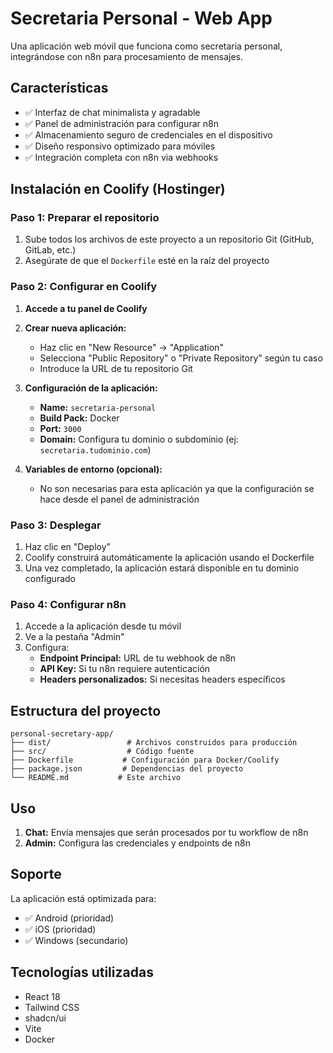 # Secretaria Personal - Web App

Una aplicación web móvil que funciona como secretaria personal, integrándose con n8n para procesamiento de mensajes.

## Características

- ✅ Interfaz de chat minimalista y agradable
- ✅ Panel de administración para configurar n8n
- ✅ Almacenamiento seguro de credenciales en el dispositivo
- ✅ Diseño responsivo optimizado para móviles
- ✅ Integración completa con n8n via webhooks

## Instalación en Coolify (Hostinger)

### Paso 1: Preparar el repositorio

1. Sube todos los archivos de este proyecto a un repositorio Git (GitHub, GitLab, etc.)
2. Asegúrate de que el `Dockerfile` esté en la raíz del proyecto

### Paso 2: Configurar en Coolify

1. **Accede a tu panel de Coolify**
2. **Crear nueva aplicación:**
   - Haz clic en "New Resource" → "Application"
   - Selecciona "Public Repository" o "Private Repository" según tu caso
   - Introduce la URL de tu repositorio Git

3. **Configuración de la aplicación:**
   - **Name:** `secretaria-personal`
   - **Build Pack:** Docker
   - **Port:** `3000`
   - **Domain:** Configura tu dominio o subdominio (ej: `secretaria.tudominio.com`)

4. **Variables de entorno (opcional):**
   - No son necesarias para esta aplicación ya que la configuración se hace desde el panel de administración

### Paso 3: Desplegar

1. Haz clic en "Deploy"
2. Coolify construirá automáticamente la aplicación usando el Dockerfile
3. Una vez completado, la aplicación estará disponible en tu dominio configurado

### Paso 4: Configurar n8n

1. Accede a la aplicación desde tu móvil
2. Ve a la pestaña "Admin"
3. Configura:
   - **Endpoint Principal:** URL de tu webhook de n8n
   - **API Key:** Si tu n8n requiere autenticación
   - **Headers personalizados:** Si necesitas headers específicos

## Estructura del proyecto

```
personal-secretary-app/
├── dist/                 # Archivos construidos para producción
├── src/                  # Código fuente
├── Dockerfile           # Configuración para Docker/Coolify
├── package.json         # Dependencias del proyecto
└── README.md           # Este archivo
```

## Uso

1. **Chat:** Envía mensajes que serán procesados por tu workflow de n8n
2. **Admin:** Configura las credenciales y endpoints de n8n

## Soporte

La aplicación está optimizada para:
- ✅ Android (prioridad)
- ✅ iOS (prioridad)
- ✅ Windows (secundario)

## Tecnologías utilizadas

- React 18
- Tailwind CSS
- shadcn/ui
- Vite
- Docker


